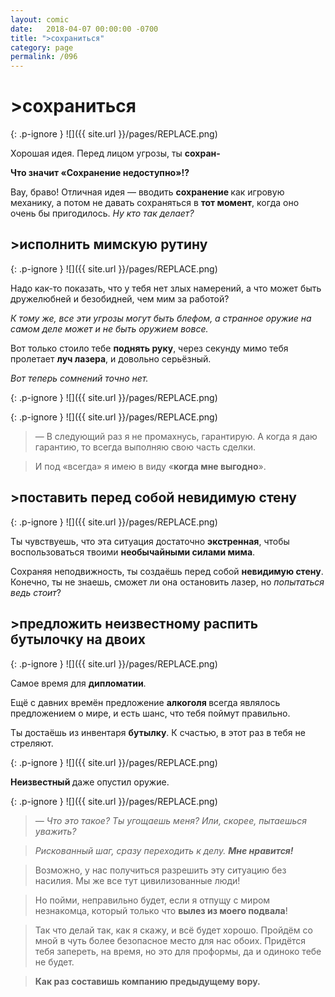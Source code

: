 ```yaml
---
layout: comic
date:   2018-04-07 00:00:00 -0700
title: ">сохраниться"
category: page
permalink: /096
---
```

# >сохраниться

{: .p-ignore }
![]({{ site.url }}/pages/REPLACE.png)

Хорошая идея. Перед лицом угрозы, ты <strong>сохран-</strong>

<strong>Что значит «Сохранение недоступно»!?</strong>

Вау, браво! Отличная идея — вводить <strong>сохранение </strong>как игровую механику, а потом не давать сохраняться в <strong>тот момент</strong>, когда оно очень бы пригодилось. <em>Ну кто так делает?</em>

## >исполнить мимскую рутину

{: .p-ignore }
![]({{ site.url }}/pages/REPLACE.png)

Надо как-то показать, что у тебя нет злых намерений, а что может быть дружелюбней и безобидней, чем мим за работой?

<em>К тому же, все эти угрозы могут быть блефом, а странное оружие на самом деле может и не быть оружием вовсе.</em>

Вот только стоило тебе <strong>поднять руку</strong>, через секунду мимо тебя пролетает <strong>луч лазера</strong>, и довольно серьёзный.

<em>Вот теперь сомнений точно нет.</em>

{: .p-ignore }
![]({{ site.url }}/pages/REPLACE.png)

{: .p-ignore }
![]({{ site.url }}/pages/REPLACE.png)

<blockquote>— В следующий раз я не промахнусь, гарантирую. А когда я даю гарантию, то всегда выполняю свою часть сделки.</blockquote>

<blockquote>И под «всегда» я имею в виду «<strong>когда мне выгодно</strong>».</blockquote>

## >поставить перед собой невидимую стену

{: .p-ignore }
![]({{ site.url }}/pages/REPLACE.png)

Ты чувствуешь, что эта ситуация достаточно <strong>экстренная</strong>, чтобы воспользоваться твоими <strong>необычайными силами мима</strong>.

Сохраняя неподвижность, ты создаёшь перед собой <strong>невидимую стену</strong>. Конечно, ты не знаешь, сможет ли она остановить лазер, но <em>попытаться ведь стоит</em>?

## >предложить неизвестному распить бутылочку на двоих

{: .p-ignore }
![]({{ site.url }}/pages/REPLACE.png)

Самое время для <strong>дипломатии</strong>.

Ещё с давних времён предложение <strong>алкоголя </strong>всегда являлось предложением о мире, и есть шанс, что тебя поймут правильно.

Ты достаёшь из инвентаря <strong>бутылку</strong>. К счастью, в этот раз в тебя не стреляют.

{: .p-ignore }
![]({{ site.url }}/pages/REPLACE.png)

<strong>Неизвестный </strong>даже опустил оружие.

{: .p-ignore }
![]({{ site.url }}/pages/REPLACE.png)

<blockquote><em>— Что это такое? Ты угощаешь меня? Или, скорее, пытаешься уважить?</em></blockquote>

<blockquote><em>Рискованный шаг, сразу переходить к делу. <strong>Мне нравится!</strong></em></blockquote>

<blockquote>Возможно, у нас получиться разрешить эту ситуацию без насилия. Мы же все тут цивилизованные люди!</blockquote>

<blockquote>Но пойми, неправильно будет, если я отпущу с миром незнакомца, который только что <strong>вылез из моего подвала</strong>! </blockquote>

<blockquote>Так что делай так, как я скажу, и всё будет хорошо. Пройдём со мной в чуть более безопасное место для нас обоих. Придётся тебя запереть, на время, но это для проформы, да и одиноко тебе не будет.</blockquote>

<blockquote><strong>Как раз составишь компанию предыдущему вору.</strong></blockquote>
